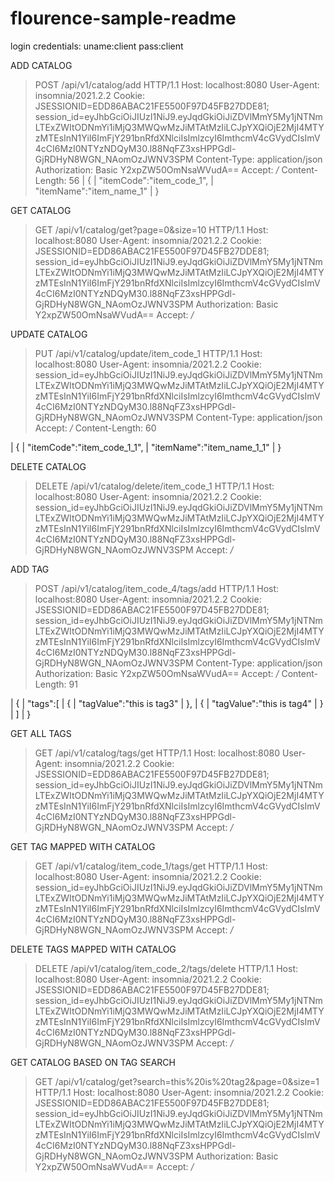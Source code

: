 # flourence-sample-readme

login credentials:
uname:client
pass:client

ADD CATALOG
> POST /api/v1/catalog/add HTTP/1.1
> Host: localhost:8080
> User-Agent: insomnia/2021.2.2
> Cookie: JSESSIONID=EDD86ABAC21FE5500F97D45FB27DDE81; session_id=eyJhbGciOiJIUzI1NiJ9.eyJqdGkiOiJiZDVlMmY5My1jNTNmLTExZWItODNmYi1iMjQ3MWQwMzJiMTAtMzIiLCJpYXQiOjE2MjI4MTYzMTEsInN1YiI6ImFjY291bnRfdXNlciIsImlzcyI6ImthcmV4cGVydCIsImV4cCI6MzI0NTYzNDQyM30.l88NqFZ3xsHPPGdl-GjRDHyN8WGN_NAomOzJWNV3SPM
> Content-Type: application/json
> Authorization: Basic Y2xpZW50OmNsaWVudA==
> Accept: */*
> Content-Length: 56
| {
| 	"itemCode":"item_code_1",
| 	"itemName":"item_name_1"
| }


GET CATALOG
> GET /api/v1/catalog/get?page=0&size=10 HTTP/1.1
> Host: localhost:8080
> User-Agent: insomnia/2021.2.2
> Cookie: JSESSIONID=EDD86ABAC21FE5500F97D45FB27DDE81; session_id=eyJhbGciOiJIUzI1NiJ9.eyJqdGkiOiJiZDVlMmY5My1jNTNmLTExZWItODNmYi1iMjQ3MWQwMzJiMTAtMzIiLCJpYXQiOjE2MjI4MTYzMTEsInN1YiI6ImFjY291bnRfdXNlciIsImlzcyI6ImthcmV4cGVydCIsImV4cCI6MzI0NTYzNDQyM30.l88NqFZ3xsHPPGdl-GjRDHyN8WGN_NAomOzJWNV3SPM
> Authorization: Basic Y2xpZW50OmNsaWVudA==
> Accept: */*


UPDATE CATALOG
> PUT /api/v1/catalog/update/item_code_1 HTTP/1.1
> Host: localhost:8080
> User-Agent: insomnia/2021.2.2
> Cookie: session_id=eyJhbGciOiJIUzI1NiJ9.eyJqdGkiOiJiZDVlMmY5My1jNTNmLTExZWItODNmYi1iMjQ3MWQwMzJiMTAtMzIiLCJpYXQiOjE2MjI4MTYzMTEsInN1YiI6ImFjY291bnRfdXNlciIsImlzcyI6ImthcmV4cGVydCIsImV4cCI6MzI0NTYzNDQyM30.l88NqFZ3xsHPPGdl-GjRDHyN8WGN_NAomOzJWNV3SPM
> Content-Type: application/json
> Accept: */*
> Content-Length: 60

| {
| 	"itemCode":"item_code_1_1",
| 	"itemName":"item_name_1_1"
| }


DELETE CATALOG
> DELETE /api/v1/catalog/delete/item_code_1 HTTP/1.1
> Host: localhost:8080
> User-Agent: insomnia/2021.2.2
> Cookie: session_id=eyJhbGciOiJIUzI1NiJ9.eyJqdGkiOiJiZDVlMmY5My1jNTNmLTExZWItODNmYi1iMjQ3MWQwMzJiMTAtMzIiLCJpYXQiOjE2MjI4MTYzMTEsInN1YiI6ImFjY291bnRfdXNlciIsImlzcyI6ImthcmV4cGVydCIsImV4cCI6MzI0NTYzNDQyM30.l88NqFZ3xsHPPGdl-GjRDHyN8WGN_NAomOzJWNV3SPM
> Accept: */*


ADD TAG
> POST /api/v1/catalog/item_code_4/tags/add HTTP/1.1
> Host: localhost:8080
> User-Agent: insomnia/2021.2.2
> Cookie: JSESSIONID=EDD86ABAC21FE5500F97D45FB27DDE81; session_id=eyJhbGciOiJIUzI1NiJ9.eyJqdGkiOiJiZDVlMmY5My1jNTNmLTExZWItODNmYi1iMjQ3MWQwMzJiMTAtMzIiLCJpYXQiOjE2MjI4MTYzMTEsInN1YiI6ImFjY291bnRfdXNlciIsImlzcyI6ImthcmV4cGVydCIsImV4cCI6MzI0NTYzNDQyM30.l88NqFZ3xsHPPGdl-GjRDHyN8WGN_NAomOzJWNV3SPM
> Content-Type: application/json
> Authorization: Basic Y2xpZW50OmNsaWVudA==
> Accept: */*
> Content-Length: 91

| {
| 	"tags":[
| 		{
| 			"tagValue":"this is tag3"
| 		},
| 		{
| 			"tagValue":"this is tag4"
| 		}
| 	]
| }


GET ALL TAGS
> GET /api/v1/catalog/tags/get HTTP/1.1
> Host: localhost:8080
> User-Agent: insomnia/2021.2.2
> Cookie: JSESSIONID=EDD86ABAC21FE5500F97D45FB27DDE81; session_id=eyJhbGciOiJIUzI1NiJ9.eyJqdGkiOiJiZDVlMmY5My1jNTNmLTExZWItODNmYi1iMjQ3MWQwMzJiMTAtMzIiLCJpYXQiOjE2MjI4MTYzMTEsInN1YiI6ImFjY291bnRfdXNlciIsImlzcyI6ImthcmV4cGVydCIsImV4cCI6MzI0NTYzNDQyM30.l88NqFZ3xsHPPGdl-GjRDHyN8WGN_NAomOzJWNV3SPM
> Accept: */*

GET TAG MAPPED WITH CATALOG
> GET /api/v1/catalog/item_code_1/tags/get HTTP/1.1
> Host: localhost:8080
> User-Agent: insomnia/2021.2.2
> Cookie: session_id=eyJhbGciOiJIUzI1NiJ9.eyJqdGkiOiJiZDVlMmY5My1jNTNmLTExZWItODNmYi1iMjQ3MWQwMzJiMTAtMzIiLCJpYXQiOjE2MjI4MTYzMTEsInN1YiI6ImFjY291bnRfdXNlciIsImlzcyI6ImthcmV4cGVydCIsImV4cCI6MzI0NTYzNDQyM30.l88NqFZ3xsHPPGdl-GjRDHyN8WGN_NAomOzJWNV3SPM
> Accept: */*


DELETE TAGS MAPPED WITH CATALOG
> DELETE /api/v1/catalog/item_code_2/tags/delete HTTP/1.1
> Host: localhost:8080
> User-Agent: insomnia/2021.2.2
> Cookie: JSESSIONID=EDD86ABAC21FE5500F97D45FB27DDE81; session_id=eyJhbGciOiJIUzI1NiJ9.eyJqdGkiOiJiZDVlMmY5My1jNTNmLTExZWItODNmYi1iMjQ3MWQwMzJiMTAtMzIiLCJpYXQiOjE2MjI4MTYzMTEsInN1YiI6ImFjY291bnRfdXNlciIsImlzcyI6ImthcmV4cGVydCIsImV4cCI6MzI0NTYzNDQyM30.l88NqFZ3xsHPPGdl-GjRDHyN8WGN_NAomOzJWNV3SPM
> Accept: */*


GET CATALOG BASED ON TAG SEARCH
> GET /api/v1/catalog/get?search=this%20is%20tag2&page=0&size=1 HTTP/1.1
> Host: localhost:8080
> User-Agent: insomnia/2021.2.2
> Cookie: JSESSIONID=EDD86ABAC21FE5500F97D45FB27DDE81; session_id=eyJhbGciOiJIUzI1NiJ9.eyJqdGkiOiJiZDVlMmY5My1jNTNmLTExZWItODNmYi1iMjQ3MWQwMzJiMTAtMzIiLCJpYXQiOjE2MjI4MTYzMTEsInN1YiI6ImFjY291bnRfdXNlciIsImlzcyI6ImthcmV4cGVydCIsImV4cCI6MzI0NTYzNDQyM30.l88NqFZ3xsHPPGdl-GjRDHyN8WGN_NAomOzJWNV3SPM
> Authorization: Basic Y2xpZW50OmNsaWVudA==
> Accept: */*
